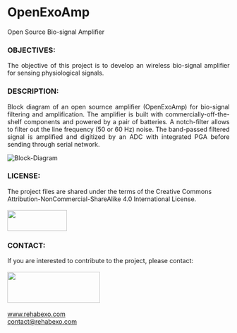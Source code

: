 # OpenExoAmp
Open Source Bio-signal Amplifier

### OBJECTIVES:
<P align="justify"> The objective of this project is to develop an wireless bio-signal amplifier for sensing physiological signals.

### DESCRIPTION:
<P align="justify"> Block diagram of an open sournce amplifier (OpenExoAmp) for bio-signal filtering and amplification. The amplifier is built with commercially-off-the-shelf components and powered by a pair of batteries. A notch-filter allows to filter out the line frequency (50 or 60 Hz) noise. The band-passed filtered signal is amplified and digitized by an ADC with integrated PGA before sending through serial network.

![Block-Diagram](https://github.com/RehabExo/OpenExoAmp/blob/main/BlockDiagram.png)

### LICENSE:
The project files are shared under the terms of the Creative Commons Attribution-NonCommercial-ShareAlike 4.0 International License. <br/><br/>
<img src="https://github.com/RehabExo/OpenExoAmp/blob/main/by-nc-sa.png" width="135" height="47"><br/>

### CONTACT:
If you are interested to contribute to the project, please contact: <br/>  
<img src="https://github.com/RehabExo/OpenExoAmp/blob/main/RehabExo_web.jpeg" width="210" height="70"> <br/>  
www.rehabexo.com <br/>
contact@rehabexo.com <br/>
